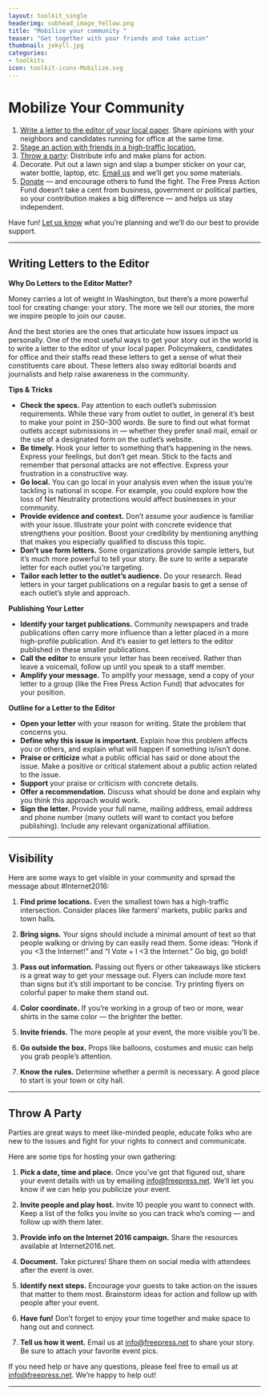 ```yaml
---
layout: toolkit_single
headerimg: subhead_image_Yellow.png
title: "Mobilize your community "
teaser: "Get together with your friends and take action"
thumbnail: jekyll.jpg
categories:
- toolkits
icon: toolkit-icons-Mobilize.svg
---
```

# Mobilize Your Community

 1. <a href="#LTE">Write a letter to the editor of your local paper</a>. Share opinions with your neighbors and candidates running for office at the same time. 
 1. <a href="#visibility">Stage an action with friends in a high-traffic location.</a> 
 1. <a href="#party">Throw a party</a>: Distribute info and make plans for action. 
 1. Decorate. Put out a lawn sign and slap a bumper sticker on your car, water bottle, laptop, etc. <a href="mailto:info@freepress.net?subject=Internet 2016 materials inquiry">Email us</a> and we’ll get you some materials.
 1. [Donate](https://act.freepress.net/donate/single/?source=internet2016) — and encourage others to fund the fight. The Free Press Action Fund doesn’t take a cent from business, government or political parties, so your contribution makes a big difference — and helps us stay independent.

Have fun! <a href="mailto:info@freepress.net?subject=Internet 2016 planning support">Let us know</a> what you’re planning and we’ll do our best to provide support.

***

## <a name="LTE">Writing Letters to the Editor</a>

**Why Do Letters to the Editor Matter?**

Money carries a lot of weight in Washington, but there’s a more powerful tool for creating change: your story. The more we tell our stories, the more we inspire people to join our cause.

And the best stories are the ones that articulate how issues impact us personally. One of the most useful ways to get your story out in the world is to write a letter to the editor of your local paper. Policymakers, candidates for office and their staffs read these letters to get a sense of what their constituents care about. These letters also sway editorial boards and journalists and help raise awareness in the community.

**Tips & Tricks**

* **Check the specs.** Pay attention to each outlet’s submission requirements. While these vary from outlet to outlet, in general it’s best to make your point in 250–300 words. Be sure to find out what format outlets accept submissions in — whether they prefer snail mail, email or the use of a designated form on the outlet’s website.
* **Be timely.** Hook your letter to something that’s happening in the news. 
Express your feelings, but don’t get mean. Stick to the facts and remember that personal attacks are not effective. Express your frustration in a constructive way.
* **Go local.** You can go local in your analysis even when the issue you’re tackling is national in scope. For example, you could explore how the loss of Net Neutrality protections would affect businesses in your community. 
* **Provide evidence and context.** Don’t assume your audience is familiar with your issue. Illustrate your point with concrete evidence that strengthens your position. Boost your credibility by mentioning anything that makes you especially qualified to discuss this topic.
* **Don’t use form letters.** Some organizations provide sample letters, but it’s much more powerful to tell your story. Be sure to write a separate letter for each outlet you’re targeting.
* **Tailor each letter to the outlet’s audience.** Do your research. Read letters in your target publications on a regular basis to get a sense of each outlet’s style and approach. 

**Publishing Your Letter**
* **Identify your target publications.** Community newspapers and trade publications often carry more influence than a letter placed in a more high-profile publication. And it’s easier to get letters to the editor published in these smaller publications.
* **Call the editor** to ensure your letter has been received. Rather than leave a voicemail, follow up until you speak to a staff member.
* **Amplify your message.** To amplify your message, send a copy of your letter to a group (like the Free Press Action Fund) that advocates for your position. 

**Outline for a Letter to the Editor**
* **Open your letter** with your reason for writing. State the problem that concerns you.
* **Define why this issue is important.** Explain how this problem affects you or others, and explain what will happen if something is/isn’t done.
* **Praise or criticize** what a public official has said or done about the issue. Make a positive or critical statement about a public action related to the issue.
* **Support** your praise or criticism with concrete details.
* **Offer a recommendation.** Discuss what should be done and explain why you think this approach would work.
* **Sign the letter.** Provide your full name, mailing address, email address and phone number (many outlets will want to contact you before publishing). Include any relevant organizational affiliation.

***
## <a name="visibility">Visibility</a>

Here are some ways to get visible in your community and spread the message about #Internet2016:

 1. **Find prime locations.** Even the smallest town has a high-traffic intersection. Consider places like farmers’ markets, public parks and town halls. 

 1. **Bring signs.** Your signs should include a minimal amount of text so that people walking or driving by can easily read them. Some ideas: “Honk if you <3 the Internet!” and “I Vote + I <3 the Internet.” Go big, go bold!

 1. **Pass out information.** Passing out flyers or other takeaways like stickers is a great way to get your message out. Flyers can include more text than signs but it’s still important to be concise. Try printing flyers on colorful paper to make them stand out.

 1. **Color coordinate.** If you’re working in a group of two or more, wear shirts in the same color — the brighter the better.

 1. **Invite friends.** The more people at your event, the more visible you’ll be.

 1. **Go outside the box.** Props like balloons, costumes and music can help you grab people’s attention. 

 1. **Know the rules.** Determine whether a permit is necessary. A good place to start is your town or city hall. 
 
***
## <a name="party">Throw A Party</a>

Parties are great ways to meet like-minded people, educate folks who are new to the issues and fight for your rights to connect and communicate.

Here are some tips for hosting your own gathering:

 1. **Pick a date, time and place.** Once you’ve got that figured out, share your event details with us by emailing info@freepress.net. We’ll let you know if we can help you publicize your event.
 
 1. **Invite people and play host.** Invite 10 people you want to connect with. Keep a list of the folks you invite so you can track who’s coming — and follow up with them later.
 
 1. **Provide info on the Internet 2016 campaign.** Share the resources available at Internet2016.net.
 
 1. **Document.** Take pictures! Share them on social media with attendees after the event is over.
 
 1. **Identify next steps.** Encourage your guests to take action on the issues that matter to them most. Brainstorm ideas for action and follow up with people after your event. 
 
 1. **Have fun!** Don’t forget to enjoy your time together and make space to hang out and connect.
 
 1. **Tell us how it went.** Email us at info@freepress.net to share your story. Be sure to attach your favorite event pics.

If you need help or have any questions, please feel free to email us at <a href="mailto:info@freepress.net">info@freepress.net</a>. We’re happy to help out!

***
